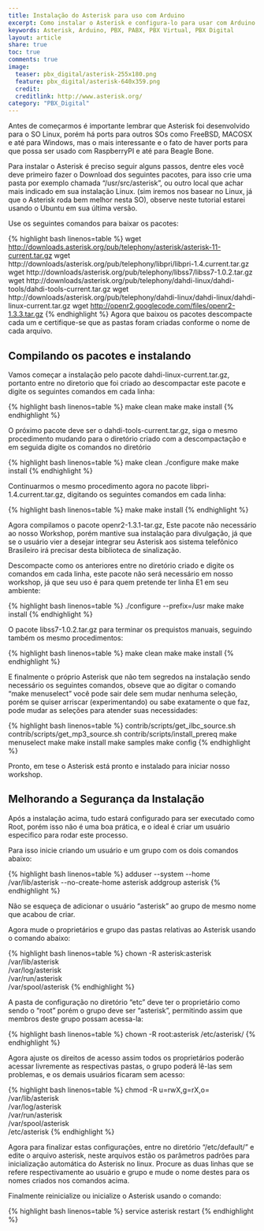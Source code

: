 ```yaml
---
title: Instalação do Asterisk para uso com Arduino
excerpt: Como instalar o Asterisk e configura-lo para usar com Arduino
keywords: Asterisk, Arduino, PBX, PABX, PBX Virtual, PBX Digital
layout: article
share: true
toc: true
comments: true
image:
  teaser: pbx_digital/asterisk-255x180.png
  feature: pbx_digital/asterisk-640x359.png
  credit: 
  creditlink: http://www.asterisk.org/
category: "PBX_Digital"
---
```

Antes de começarmos é importante lembrar que Asterisk foi desenvolvido para o SO Linux, porém há ports para outros SOs como FreeBSD, MACOSX e até para Windows, mas o mais interessante e o fato de haver ports para que possa ser usado com RaspberryPI e até para Beagle Bone.

Para instalar o Asterisk é preciso seguir alguns passos, dentre eles você deve primeiro fazer o Download dos seguintes pacotes, para isso crie uma pasta por exemplo chamada “/usr/src/asterisk”, ou outro local que achar mais indicado em sua instalação Linux. (sim iremos nos basear no Linux, já que o Asterisk roda bem melhor nesta SO), observe neste tutorial estarei usando o Ubuntu em sua última versão.

Use os seguintes comandos para baixar os pacotes:

{% highlight bash linenos=table %}
wget http://downloads.asterisk.org/pub/telephony/asterisk/asterisk-11-current.tar.gz
wget http://downloads/asterisk.org/pub/telephony/libpri/libpri-1.4.current.tar.gz
wget http://downloads/asterisk.org/pub/telephony/libss7/libss7-1.0.2.tar.gz
wget http://downloads/asterisk.org/pub/telephony/dahdi-linux/dahdi-tools/dahdi-tools-current.tar.gz
wget http://downloads/asterisk.org/pub/telephony/dahdi-linux/dahdi-linux/dahdi-linux-current.tar.gz
wget http://openr2.googlecode.com/files/openr2-1.3.3.tar.gz
{% endhighlight %}
Agora que baixou os pacotes descompacte cada um e certifique-se que as pastas foram criadas conforme o nome de cada arquivo.

## Compilando os pacotes e instalando

Vamos começar a instalação pelo pacote dahdi-linux-current.tar.gz, portanto entre no diretorio que foi criado ao descompactar este pacote e digite os seguintes comandos em cada linha:

{% highlight bash linenos=table %}
make clean
make
make install
{% endhighlight %}

O próximo pacote deve ser o dahdi-tools-current.tar.gz, siga o mesmo procedimento mudando para o diretório criado com a descompactação e em seguida digite os comandos no diretório

{% highlight bash linenos=table %}
make clean
./configure
make
make install
{% endhighlight %}

Continuarmos o mesmo procedimento agora no pacote libpri-1.4.current.tar.gz, digitando os seguintes comandos em cada linha:

{% highlight bash linenos=table %}
make
make install
{% endhighlight %}

Agora compilamos o pacote openr2-1.3.1-tar.gz, Este pacote não necessário ao nosso Workshop, porém mantive sua instalação para divulgação, já que se o usuário vier a desejar integrar seu Asterisk aos sistema telefônico Brasileiro irá precisar desta biblioteca de sinalização.

Descompacte como os anteriores entre no diretório criado e digite os comandos em cada linha, este pacote não será necessário em nosso workshop, já que seu uso é para quem pretende ter linha E1 em seu ambiente:

{% highlight bash linenos=table %}
./configure --prefix=/usr
make
make install
{% endhighlight %}

O pacote libss7-1.0.2.tar.gz para terminar os prequistos manuais, seguindo também os mesmo procedimentos:

{% highlight bash linenos=table %}
make clean
make
make install
{% endhighlight %}

E finalmente o próprio Asterisk que não tem segredos na instalação sendo necessário os seguintes comandos, obseve que ao digitar o comando “make menuselect” você pode sair dele sem mudar nenhuma seleção, porém se quiser arriscar (experimentando) ou sabe exatamente o que faz, pode mudar as seleções para atender suas necessidades:

{% highlight bash linenos=table %}
contrib/scripts/get_ilbc_source.sh
contrib/scripts/get_mp3_source.sh
contrib/scripts/install_prereq
make menuselect
make
make install
make samples
make config
{% endhighlight %} 

Pronto, em tese o Asterisk está pronto e instalado para iniciar nosso workshop.

## Melhorando a Segurança da Instalação
Após a instalação acima, tudo estará configurado para ser executado como Root, porém isso não é uma boa prática, e o ideal é criar um usuário especifico para rodar este processo. 

Para isso inicie criando um usuário e um grupo com os dois comandos abaixo:

{% highlight bash linenos=table %}
adduser --system --home /var/lib/asterisk --no-create-home asterisk
addgroup asterisk
{% endhighlight %}

Não se esqueça de adicionar o usuário “asterisk” ao grupo de mesmo nome que acabou de criar.

Agora mude o proprietários e grupo das pastas relativas ao Asterisk usando o comando abaixo:

{% highlight bash linenos=table %}
chown -R asterisk:asterisk /var/lib/asterisk \
                           /var/log/asterisk \
                           /var/run/asterisk \
                           /var/spool/asterisk
{% endhighlight %}

A pasta de configuração no diretório “etc” deve ter o proprietário como sendo o “root” porém o grupo deve ser “asterisk”, permitindo assim que membros deste grupo possam acessa-la:

{% highlight bash linenos=table %}
chown -R root:asterisk /etc/asterisk/
{% endhighlight %}

Agora ajuste os direitos de acesso assim todos os proprietários poderão acessar livremente as respectivas pastas, o grupo poderá lê-las sem problemas, e os demais usuários ficaram sem acesso:

{% highlight bash linenos=table %}
chmod -R u=rwX,g=rX,o= /var/lib/asterisk \
                       /var/log/asterisk \
                       /var/run/asterisk \
                       /var/spool/asterisk \
                       /etc/asterisk
{% endhighlight %}

Agora para finalizar estas configurações, entre no diretório “/etc/default/” e edite o arquivo asterisk, neste arquivos estão os parâmetros padrões para inicialização automática do Asterisk no linux. Procure as duas linhas que se refere respectivamente ao usuário e grupo e mude o nome destes para os nomes criados nos comandos acima.

Finalmente reinicialize ou inicialize o Asterisk usando o comando:

{% highlight bash linenos=table %}
service asterisk restart
{% endhighlight %}


